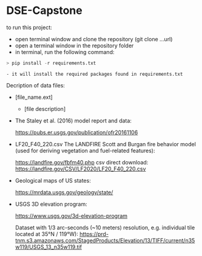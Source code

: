 # DSE-Capstone

to run this project:
- open terminal window and clone the repository (git clone ...url)
- open a terminal window in the repository folder
- in terminal, run the following command:
```python
> pip install -r requirements.txt
```
    - it will install the required packages found in requirements.txt




Decription of data files:

- [file_name.ext]
    - [file description]

- The Staley et al. (2016) model report and data:
 
    https://pubs.er.usgs.gov/publication/ofr20161106
 
- LF20_F40_220.csv
    The LANDFIRE Scott and Burgan fire behavior model (used for deriving vegetation and fuel-related features):
 
    https://landfire.gov/fbfm40.php
    csv direct download: https://landfire.gov/CSV/LF2020/LF20_F40_220.csv
 
- Geological maps of US states:
 
    https://mrdata.usgs.gov/geology/state/
 
- USGS 3D elevation program:
 
    https://www.usgs.gov/3d-elevation-program
 
  Dataset with 1/3 arc-seconds (~10 meters) resolution,  e.g. individual tile located at 35°N / 119°W):
  https://prd-tnm.s3.amazonaws.com/StagedProducts/Elevation/13/TIFF/current/n35w119/USGS_13_n35w119.tif
